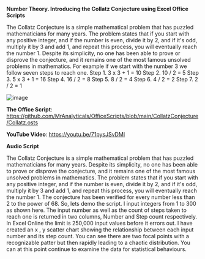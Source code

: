 **Number Theory. Introducing the Collatz Conjecture using Excel Office Scripts**



The Collatz Conjecture is a simple mathematical problem that has puzzled mathematicians for many years. The problem states that if you start with any positive integer, and if the number is even, divide it by 2, and if it's odd, multiply it by 3 and add 1, and repeat this process, you will eventually reach the number 1. Despite its simplicity, no one has been able to prove or disprove the conjecture, and it remains one of the most famous unsolved problems in mathematics.
For example if we start with the number 3 we follow seven steps to reach one. 
Step 1.	3 x 3 + 1 = 10
Step 2.	10 / 2 = 5
Step 3.	5 x 3 + 1 = 16
Step 4.	16 / 2 = 8
Step 5.	8 / 2 = 4
Step 6.	4 / 2 = 2
Step 7.	2 / 2 = 1

![image](https://user-images.githubusercontent.com/47678539/216773578-1cc2127d-9929-492d-aa43-dd80071d478a.png)

**The Office Script**: https://github.com/MrAnalyticals/OfficeScripts/blob/main/CollatzConjecture/Collatz.osts

**YouTube Video**: https://youtu.be/71pysJSvDMI

**Audio Script**

The Collatz Conjecture is a simple mathematical problem that has puzzled mathematicians for many years. Despite its simplicity, no one has been able to prove or disprove the conjecture, and it remains one of the most famous unsolved problems in mathematics.
The problem states that if you start with any positive integer, and if the number is even, divide it by 2, and if it's odd, multiply it by 3 and add 1, and repeat this process, you will eventually reach the number 1.
The conjecture has been verified for every number less than 2 to the power of 68.
So, lets demo the script. I input integers from 1 to 300 as shown here. The input number as well as the count of steps taken to reach one is returned in two columns, Number and Step count respectively. In Excel Online the limit is 250,000 input values before it errors out. 
I have created an x , y scatter chart showing the relationship between each input number and its step count. You can see there are two focal points with a recognizable patter but then rapidly leading to a chaotic distribution. 
You can at this point continue to examine the data for statistical behaviours. 

